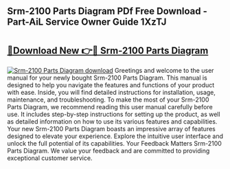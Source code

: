 ## Srm-2100 Parts Diagram PDf Free Download - Part-AiL Service Owner Guide 1XzTJ

# <h2><a href="http://dfh8kkb.blite.top/?on=Srm-2100+Parts+Diagram">🔗Download New 👉🔴 Srm-2100 Parts Diagram</a></h2>

[![Srm-2100 Parts Diagram download](https://i.imgur.com/lujVjoI.png)](http://dfh8kkb.blite.top/?on=Srm-2100+Parts+Diagram)
Greetings and welcome to the user manual for your newly bought Srm-2100 Parts Diagram. This manual is designed to help you navigate the features and functions of your product with ease. Inside, you will find detailed instructions for installation, usage, maintenance, and troubleshooting. To make the most of your Srm-2100 Parts Diagram, we recommend reading this user manual carefully before use. It includes step-by-step instructions for setting up the product, as well as detailed information on how to use its various features and capabilities. Your new Srm-2100 Parts Diagram boasts an impressive array of features designed to elevate your experience. Explore the intuitive user interface and unlock the full potential of its capabilities. Your Feedback Matters Srm-2100 Parts Diagram. We value your feedback and are committed to providing exceptional customer service.
